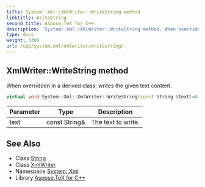```yaml
---
title: System::Xml::XmlWriter::WriteString method
linktitle: WriteString
second_title: Aspose.TeX for C++
description: 'System::Xml::XmlWriter::WriteString method. When overridden in a derived class, writes the given text content in C++.'
type: docs
weight: 3300
url: /cpp/system.xml/xmlwriter/writestring/
---
```

## XmlWriter::WriteString method


When overridden in a derived class, writes the given text content.

```cpp
virtual void System::Xml::XmlWriter::WriteString(const String &text)=0
```


| Parameter | Type | Description |
| --- | --- | --- |
| text | const String\& | The text to write. |

## See Also

* Class [String](../../../system/string/)
* Class [XmlWriter](../)
* Namespace [System::Xml](../../)
* Library [Aspose.TeX for C++](../../../)
